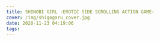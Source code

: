 ```yaml
---
title: SHINOBI GIRL -EROTIC SIDE SCROLLING ACTION GAME-
cover: /img/shigogaru_cover.jpg
date: 2020-11-23 04:19:06
tags:
---
```

